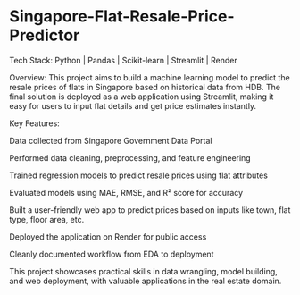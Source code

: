 # Singapore-Flat-Resale-Price-Predictor

Tech Stack: Python | Pandas | Scikit-learn | Streamlit | Render

Overview:
This project aims to build a machine learning model to predict the resale prices of flats in Singapore based on historical data from HDB. The final solution is deployed as a web application using Streamlit, making it easy for users to input flat details and get price estimates instantly.

Key Features:

Data collected from Singapore Government Data Portal

Performed data cleaning, preprocessing, and feature engineering

Trained regression models to predict resale prices using flat attributes

Evaluated models using MAE, RMSE, and R² score for accuracy

Built a user-friendly web app to predict prices based on inputs like town, flat type, floor area, etc.

Deployed the application on Render for public access

Cleanly documented workflow from EDA to deployment

This project showcases practical skills in data wrangling, model building, and web deployment, with valuable applications in the real estate domain.
